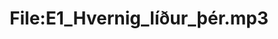 ---
title: File:E1_Hvernig_líður_þér.mp3
recording of: Hvernig líður þér?
reading speed: slow
speaker: E
license: CC0
---
